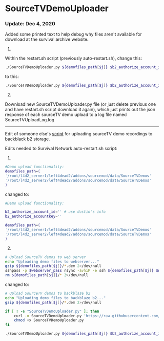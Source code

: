 # SourceTVDemoUploader  

### Update: Dec 4, 2020  

Added some printed text to help debug why files aren't available for download at the survival archive website.  

1)  

Within the restart.sh script (previously auto-restart.sh), change this:  
```sh
./SourceTVDemoUploader.py ${demofiles_path[$j]} $b2_authorize_account_id $b2_authorize_accountkey
```  

to this:  
 
```sh
./SourceTVDemoUploader.py ${demofiles_path[$j]} $b2_authorize_account_id $b2_authorize_accountkey >> SourceTVUploadLog.log 
```  

2)  
Download new SourceTVDemoUploader.py file (or just delete previous one and have restart.sh script download it again), which just prints out the json response of each sourceTV demo upload to a log file named SourceTVUploadLog.log.  

-------------------------------------------  

Edit of someone else's [script](https://github.com/volnt/e2e-upload/blob/07a29fe00345492193c137774948de8c3e5b5246/project/upload/backblaze.py) for uploading sourceTV demo recordings to backblack b2 storage.  

Edits needed to Survival Network auto-restart.sh script:  

1)  

``` sh
#Demo upload functionality:
demofiles_path=(
'/root/l4d2_server1/left4dead2/addons/sourcemod/data/SourceTVDemos'
'/root/l4d2_server2/left4dead2/addons/sourcemod/data/SourceTVDemos'
)
```  

changed to:  

``` sh
#Demo upload functionality:

b2_authorize_account_id='' # use dustin's info
b2_authorize_accountkey=''

demofiles_path=(
'/root/l4d2_server1/left4dead2/addons/sourcemod/data/SourceTVDemos'
'/root/l4d2_server2/left4dead2/addons/sourcemod/data/SourceTVDemos'
)
```  

2)  

``` sh
# Upload SourceTV demos to web server
echo "Uploading demo files to webserver..."
gzip ${demofiles_path[$j]}/*.dem 2>/dev/null
sshpass -p $webserver_pass rsync -avhiP -e ssh ${demofiles_path[$j]} $webserver_user@$webserver_host:$demoupload_destpath && \
rm ${demofiles_path[$j]}/* 2>/dev/null
```  

changed to:  

``` sh
# Upload SourceTV demos to backblaze b2
echo "Uploading demo files to backblaze b2..."
gzip ${demofiles_path[$j]}/*.dem 2>/dev/null

if [ ! -e "SourceTVDemoUploader.py" ]; then
	curl -o SourceTVDemoUploader.py 'https://raw.githubusercontent.com/dustinandband/misc_scripts/main/UploadSourceDemos/SourceTVDemoUploader.py'
	chmod +x SourceTVDemoUploader.py
fi

./SourceTVDemoUploader.py ${demofiles_path[$j]} $b2_authorize_account_id $b2_authorize_accountkey
```  